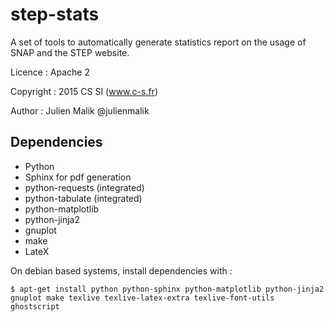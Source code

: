# step-stats

A set of tools to automatically generate statistics report on the usage of SNAP and the STEP website.

Licence : Apache 2

Copyright : 2015 CS SI (www.c-s.fr)

Author : Julien Malik @julienmalik

## Dependencies

- Python
- Sphinx for pdf generation
- python-requests (integrated)
- python-tabulate (integrated)
- python-matplotlib
- python-jinja2
- gnuplot
- make
- LateX

On debian based systems, install dependencies with :
```
$ apt-get install python python-sphinx python-matplotlib python-jinja2 gnuplot make texlive texlive-latex-extra texlive-font-utils ghostscript
```
